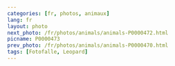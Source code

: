 ```yaml
---
categories: [fr, photos, animaux]
lang: fr
layout: photo
next_photo: /fr/photos/animals/animals-P0000472.html
picname: P0000473
prev_photo: /fr/photos/animals/animals-P0000470.html
tags: [Fotofalle, Leopard]
---
```

